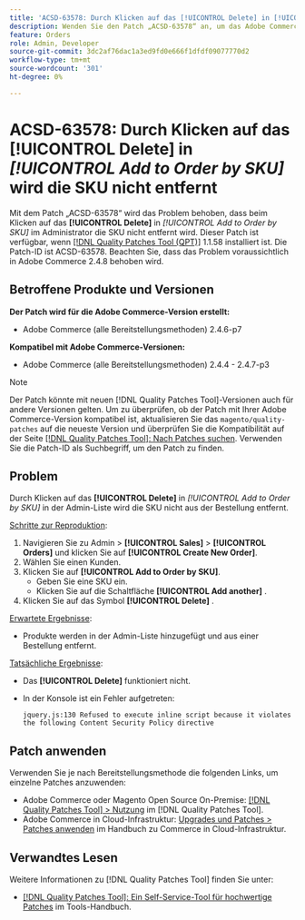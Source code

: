 ```yaml
---
title: 'ACSD-63578: Durch Klicken auf das [!UICONTROL Delete] in [!UICONTROL Add to Order by SKU] wird die SKU nicht entfernt'
description: Wenden Sie den Patch „ACSD-63578“ an, um das Adobe Commerce-Problem zu beheben, bei dem durch Klicken auf das [!UICONTROL Delete]-Symbol in [!UICONTROL Add to Order by SKU] im Admin-Bereich die SKU nicht entfernt wird.
feature: Orders
role: Admin, Developer
source-git-commit: 3dc2af76dac1a3ed9fd0e666f1dfdf09077770d2
workflow-type: tm+mt
source-wordcount: '301'
ht-degree: 0%

---
```



# ACSD-63578: Durch Klicken auf das **[!UICONTROL Delete]** in *[!UICONTROL Add to Order by SKU]* wird die SKU nicht entfernt

Mit dem Patch „ACSD-63578“ wird das Problem behoben, dass beim Klicken auf das **[!UICONTROL Delete]** in *[!UICONTROL Add to Order by SKU]* im Administrator die SKU nicht entfernt wird. Dieser Patch ist verfügbar, wenn [[!DNL Quality Patches Tool (QPT)]](/help/tools/quality-patches-tool/quality-patches-tool-to-self-serve-quality-patches.md) 1.1.58 installiert ist. Die Patch-ID ist ACSD-63578. Beachten Sie, dass das Problem voraussichtlich in Adobe Commerce 2.4.8 behoben wird.

## Betroffene Produkte und Versionen

**Der Patch wird für die Adobe Commerce-Version erstellt:**

* Adobe Commerce (alle Bereitstellungsmethoden) 2.4.6-p7

**Kompatibel mit Adobe Commerce-Versionen:**

* Adobe Commerce (alle Bereitstellungsmethoden) 2.4.4 - 2.4.7-p3

>[!NOTE]
>
>Der Patch könnte mit neuen [!DNL Quality Patches Tool]-Versionen auch für andere Versionen gelten. Um zu überprüfen, ob der Patch mit Ihrer Adobe Commerce-Version kompatibel ist, aktualisieren Sie das `magento/quality-patches` auf die neueste Version und überprüfen Sie die Kompatibilität auf der Seite [[!DNL Quality Patches Tool]: Nach Patches suchen](https://experienceleague.adobe.com/tools/commerce-quality-patches/index.html). Verwenden Sie die Patch-ID als Suchbegriff, um den Patch zu finden.

## Problem

Durch Klicken auf das **[!UICONTROL Delete]** in *[!UICONTROL Add to Order by SKU]* in der Admin-Liste wird die SKU nicht aus der Bestellung entfernt.

<u>Schritte zur Reproduktion</u>:

1. Navigieren Sie zu Admin > **[!UICONTROL Sales]** > **[!UICONTROL Orders]** und klicken Sie auf **[!UICONTROL Create New Order]**.
1. Wählen Sie einen Kunden.
1. Klicken Sie auf **[!UICONTROL Add to Order by SKU]**.
   * Geben Sie eine SKU ein.
   * Klicken Sie auf die Schaltfläche **[!UICONTROL Add another]** .
1. Klicken Sie auf das Symbol **[!UICONTROL Delete]** .

<u>Erwartete Ergebnisse</u>:

* Produkte werden in der Admin-Liste hinzugefügt und aus einer Bestellung entfernt.

<u>Tatsächliche Ergebnisse</u>:

* Das **[!UICONTROL Delete]** funktioniert nicht.
* In der Konsole ist ein Fehler aufgetreten:

  `jquery.js:130 Refused to execute inline script because it violates the following Content Security Policy directive`

## Patch anwenden

Verwenden Sie je nach Bereitstellungsmethode die folgenden Links, um einzelne Patches anzuwenden:

* Adobe Commerce oder Magento Open Source On-Premise: [[!DNL Quality Patches Tool] > Nutzung](/help/tools/quality-patches-tool/usage.md) im [!DNL Quality Patches Tool].
* Adobe Commerce in Cloud-Infrastruktur: [Upgrades und Patches > Patches anwenden](https://experienceleague.adobe.com/docs/commerce-cloud-service/user-guide/develop/upgrade/apply-patches.html) im Handbuch zu Commerce in Cloud-Infrastruktur.

## Verwandtes Lesen

Weitere Informationen zu [!DNL Quality Patches Tool] finden Sie unter:

* [[!DNL Quality Patches Tool]: Ein Self-Service-Tool für hochwertige Patches](/help/tools/quality-patches-tool/quality-patches-tool-to-self-serve-quality-patches.md) im Tools-Handbuch.
